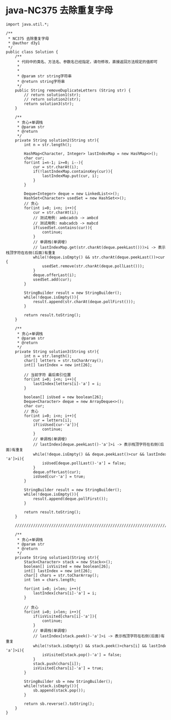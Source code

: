# java-NC375 去除重复字母


    import java.util.*;
    
    /**
     * NC375 去除重复字母
     * @author d3y1
     */
    public class Solution {
        /**
         * 代码中的类名、方法名、参数名已经指定，请勿修改，直接返回方法规定的值即可
         *
         *
         * @param str string字符串
         * @return string字符串
         */
        public String removeDuplicateLetters (String str) {
            // return solution1(str);
            // return solution2(str);
            return solution3(str);
        }
    
        /**
         * 贪心+单调栈
         * @param str
         * @return
         */
        private String solution2(String str){
            int n = str.length();
    
            HashMap<Character, Integer> lastIndexMap = new HashMap<>();
            char cur;
            for(int i=n-1; i>=0; i--){
                cur = str.charAt(i);
                if(!lastIndexMap.containsKey(cur)){
                    lastIndexMap.put(cur, i);
                }
            }
    
            Deque<Integer> deque = new LinkedList<>();
            HashSet<Character> usedSet = new HashSet<>();
            // 贪心
            for(int i=0; i<n; i++){
                cur = str.charAt(i);
                // 测试用例: ambcadcb -> ambcd
                // 测试用例: mabcadcb -> mabcd
                if(usedSet.contains(cur)){
                    continue;
                }
                // 单调栈(单调增)
                // lastIndexMap.get(str.charAt(deque.peekLast()))>i -> 表示栈顶字符在右侧(后面)有重复
                while(!deque.isEmpty() && str.charAt(deque.peekLast())>cur && lastIndexMap.get(str.charAt(deque.peekLast()))>i){
                    usedSet.remove(str.charAt(deque.pollLast()));
                }
                deque.offerLast(i);
                usedSet.add(cur);
            }
    
            StringBuilder result = new StringBuilder();
            while(!deque.isEmpty()){
                result.append(str.charAt(deque.pollFirst()));
            }
    
            return result.toString();
        }
    
        /**
         * 贪心+单调栈
         * @param str
         * @return
         */
        private String solution3(String str){
            int n = str.length();
            char[] letters = str.toCharArray();
            int[] lastIndex = new int[26];
    
            // 当前字符 最后索引位置
            for(int i=0; i<n; i++){
                lastIndex[letters[i]-'a'] = i;
            }
    
            boolean[] isUsed = new boolean[26];
            Deque<Character> deque = new ArrayDeque<>();
            char cur;
            // 贪心
            for(int i=0; i<n; i++){
                cur = letters[i];
                if(isUsed[cur-'a']){
                    continue;
                }
                // 单调栈(单调增)
                // lastIndex[deque.peekLast()-'a']>i -> 表示栈顶字符在右侧(后面)有重复
                while(!deque.isEmpty() && deque.peekLast()>cur && lastIndex[deque.peekLast()-'a']>i){
                    isUsed[deque.pollLast()-'a'] = false;
                }
                deque.offerLast(cur);
                isUsed[cur-'a'] = true;
            }
    
            StringBuilder result = new StringBuilder();
            while(!deque.isEmpty()){
                result.append(deque.pollFirst());
            }
    
            return result.toString();
        }
    
        //////////////////////////////////////////////////////////////////////////////////////
    
        /**
         * 贪心+单调栈
         * @param str
         * @return
         */
        private String solution1(String str){
            Stack<Character> stack = new Stack<>();
            boolean[] isVisited = new boolean[26];
            int[] lastIndex = new int[26];
            char[] chars = str.toCharArray();
            int len = chars.length;
    
            for(int i=0; i<len; i++){
                lastIndex[chars[i]-'a'] = i;
            }
    
            // 贪心
            for(int i=0; i<len; i++){
                if(isVisited[chars[i]-'a']){
                    continue;
                }
                // 单调栈(单调增)
                // lastIndex[stack.peek()-'a']>i -> 表示栈顶字符在右侧(后面)有重复
                while(!stack.isEmpty() && stack.peek()>chars[i] && lastIndex[stack.peek()-'a']>i){
                    isVisited[stack.pop()-'a'] = false;
                }
                stack.push(chars[i]);
                isVisited[chars[i]-'a'] = true;
            }
    
            StringBuilder sb = new StringBuilder();
            while(!stack.isEmpty()){
                sb.append(stack.pop());
            }
    
            return sb.reverse().toString();
        }
    }

  

